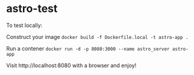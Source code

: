 # astro-test

To test locally:

Construct your image
``docker build -f Dockerfile.local -t astro-app .``

Run a contener
``docker run -d -p 8080:3000 --name astro_server astro-app``

Visit http://localhost:8080 with a browser and enjoy!
